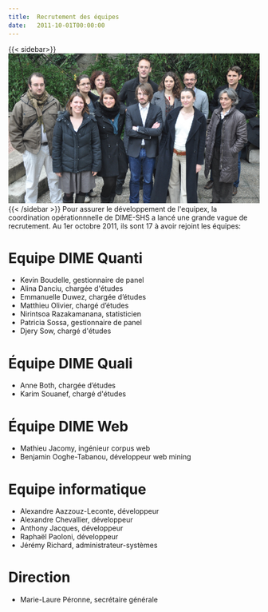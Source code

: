 ```yaml
---
title:  Recrutement des équipes
date:   2011-10-01T00:00:00
---
```

{{< sidebar>}}
![Equipe DIME-SHS](img/actualites/equipe-01.jpg)
{{< /sidebar >}}
Pour assurer le développement de l'equipex, la coordination opérationnnelle de DIME-SHS a lancé une grande vague de recrutement.
Au 1er octobre 2011, ils sont 17 à avoir rejoint les équipes:

# Equipe DIME Quanti
- Kevin Boudelle, gestionnaire de panel
- Alina Danciu, chargée d'études
- Emmanuelle Duwez, chargée d’études
- Matthieu Olivier, chargé d’études
- Nirintsoa Razakamanana, statisticien
- Patricia Sossa, gestionnaire de panel
- Djery Sow, chargé d'études

# Équipe DIME Quali
- Anne Both, chargée d’études
- Karim Souanef, chargé d'études

# Équipe DIME Web
- Mathieu Jacomy, ingénieur corpus web
- Benjamin Ooghe-Tabanou, développeur web mining

# Equipe informatique
- Alexandre Aazzouz-Leconte, développeur
- Alexandre Chevallier, développeur
- Anthony Jacques, développeur
- Raphaël Paoloni, développeur
- Jérémy Richard, administrateur-systèmes

# Direction
- Marie-Laure Péronne, secrétaire générale
